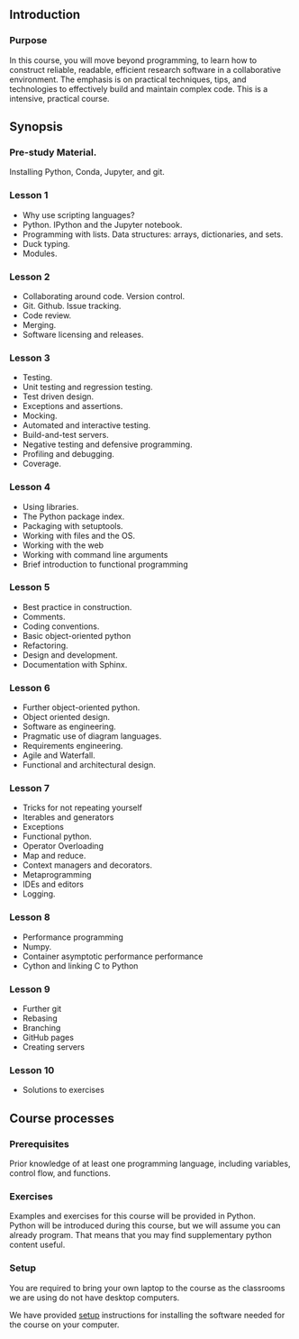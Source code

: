 ## Introduction

### Purpose

In this course, you will move beyond programming, to learn how to construct reliable, readable,
efficient research software in a collaborative environment. The emphasis is on practical techniques,
tips, and technologies to effectively build and maintain complex code.
This is a intensive, practical course.

## Synopsis

### Pre-study Material.

Installing Python, Conda, Jupyter, and git.

### Lesson 1

* Why use scripting languages? 
* Python. IPython and the Jupyter notebook.
* Programming with lists. Data structures: arrays, dictionaries, and sets. 
* Duck typing.
* Modules.

### Lesson 2

* Collaborating around code. Version control.
* Git. Github. Issue tracking.
* Code review.
* Merging.
* Software licensing and releases.

### Lesson 3

* Testing.
* Unit testing and regression testing.
* Test driven design.
* Exceptions and assertions.
* Mocking.
* Automated and interactive testing.
* Build-and-test servers.
* Negative testing and defensive programming.
* Profiling and debugging.
* Coverage.

### Lesson 4

* Using libraries.
* The Python package index.
* Packaging with setuptools.
* Working with files and the OS.
* Working with the web
* Working with command line arguments
* Brief introduction to functional programming

### Lesson 5

* Best practice in construction.
* Comments.
* Coding conventions.
* Basic object-oriented python
* Refactoring.
* Design and development.
* Documentation with Sphinx.

### Lesson 6

* Further object-oriented python.
* Object oriented design.
* Software as engineering.
* Pragmatic use of diagram languages.
* Requirements engineering.
* Agile and Waterfall.
* Functional and architectural design.

### Lesson 7

* Tricks for not repeating yourself
* Iterables and generators
* Exceptions
* Functional python.
* Operator Overloading
* Map and reduce.
* Context managers and decorators.
* Metaprogramming
* IDEs and editors
* Logging.

### Lesson 8

* Performance programming
* Numpy.
* Container asymptotic performance performance
* Cython and linking C to Python

### Lesson 9

* Further git
* Rebasing
* Branching
* GitHub pages
* Creating servers

### Lesson 10

* Solutions to exercises

## Course processes

### Prerequisites

Prior knowledge of at least one programming language, including variables, control flow, and functions.

### Exercises

Examples and exercises for this course will be provided in Python.  
Python will be introduced during this course, but we will assume you can already
program. That means that you may find supplementary python content useful.

### Setup

You are required to bring your own laptop to the course as the classrooms we are
 using do not have desktop computers.

We have provided [setup](installation) instructions for installing the software needed for the course on
your computer.
